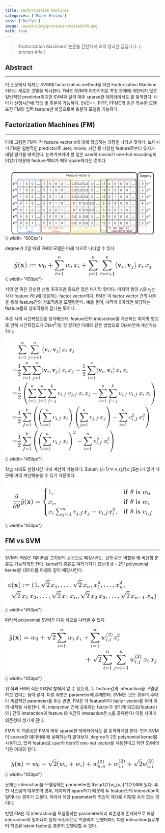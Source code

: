 ```yaml
---
title: Factorization Machines
categories: ['Paper Review']
tags: ['RecSys']
image: /assets/img/previews/resized/FM.png
math: true
---
```

> 'Factorization Machines' 논문을 간단하게 요약 정리한 글입니다.
{: .prompt-info }

## Abstract
---

이 논문에서 저자는 SVM에 factorization method을 더한 Factorization Machine이라는 새로운 모델을 제시한다. FM은 SVM과 마찬가지로 특정 문제에 국한되지 않은 일반적인 predictor이지만 SVM과 달리 매우 sparse한 데이터에서도 잘 동작한다. 나아가 선형시간에 학습 및 추론이 가능하다. SVD++, PITF, FPMC와 같은 특수한 모델 또한 FM의 입력 feature만 바꿈으로써 충분히 모델링 가능하다.

## Factorization Machines (FM)
---

아래 그림은 FM이 각 feature vector x에 대해 학습하는 과정을 나타낸 것이다. 보다시피 FM은 일반적인 predictor로 user, movie, 시간 등 다양한 feature로부터 유저가 내릴 평가를 예측한다. 눈여겨보아야 할 점은 user와 movie가 one-hot encoding되어있기 때문에 feature 벡터가 매우 spare하다는 것이다.

![1](/assets/img/contents/FM/1.png){: width="600px"}

degree가 2일 때의 FM의 모델은 아래 식으로 나타낼 수 있다.

![2](/assets/img/contents/FM/2.png){: width="450px"}

식의 앞 쪽은 단순한 선형 회귀지만 중요한 점은 마지막 항이다. 마지막 항의 $v_i$와 $v_j$는 각각 feature $i$와 $j$에 대응하는 factor vector이다. FM은 이 factor vector 간의 내적을 통해 feature간의 상호작용을 모델링한다. 예를 들어, 내적이 0이라면 해당하는 feature들의 상호작용이 없다는 뜻이다.

추론 시의 시간복잡도를 생각해보자. feature간의 interaction을 계산하는 마지막 항으로 인해 시간복잡도가 $O(kn^2)$일 것 같지만 아래와 같은 방법으로 $O(kn)$안에 계산가능하다.

![3](/assets/img/contents/FM/3.png){: width="450px"}

학습 시에도 선형시간 내에 계산이 가능하다. $\sum_{j=1}^n v_{j,f}x_j$는 i가 없기 때문에 미리 계산해놓을 수 있기 때문이다.

![4](/assets/img/contents/FM/4.png){: width="450px"}

## FM vs SVM
---

SVM의 커널은 데이터를 고차원의 공간으로 매핑시키는 것과 같은 역할을 해 비선형 분류도 가능하게끔 한다. kernel의 종류도 여러가지가 있는데 d = 2인 polynomial kernel은 데이터를 아래와 같이 매핑시킨다.

![5](/assets/img/contents/FM/5.png){: width="450px"}

따라서 polynomial SVM은 다음 식으로 나타낼 수 있다.

![6](/assets/img/contents/FM/6.png){: width="450px"}

위 식과 FM의 식은 마지막 항에서 알 수 있듯이, 두 feature간의 interaction을 모델링하고 있다는 점이 같다. 다른 부분은 parameter에 존재한다. SVM은 모든 경우의 수마다 독립적인 parameter를 두는 반면, FM은 각 feature마다 factor vector를 두어 이의 내적을 사용한다. 
즉, interaction 간에 공유하는 factor가 생기게 되므로(feature i와 j 간의 interaction과 feature i와 k간의 interaction은 $v_i$를 공유한다) 이들 사이에 의존성이 생기게 된다.

FM의 이 의존성은 FM이 매우 sparse한 데이터에서도 잘 동작하게끔 한다.
먼저 SVM이 sparse한 데이터에 왜 실패하는지 알아보자. degree가 2인 polynomial kernel를 사용하고, 입력 feature로 user와 item의 one-hot vector를 사용한다고 하면 SVM의 식은 아래와 같다.

![7](/assets/img/contents/FM/7.png){: width="450px"}

문제는 interaction을 모델링하는 parameter인 $\sqrt{2}w_{u,i}^{(2)}$에 있다. 추천 시스템의 대부분의 경우, 데이터가 spare하기 때문에 두 feature간의 interaction이 일어나는 경우가 드물다. 따라서 해당 parameter의 학습이 제대로 이뤄질 수가 없는 것이다.

반면 FM은 각 interaction을 모델링하는 parameter끼리 의존성이 존재하므로 해당 interaction이 일어나지 않아 직접적으로 학습하지 못했더라도 다른 interaction들로부터 학습된 latent factor로 충분히 모델링할 수 있다.






